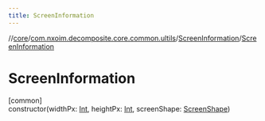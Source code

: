 ```yaml
---
title: ScreenInformation
---
```

//[core](../../../index.html)/[com.nxoim.decomposite.core.common.ultils](../index.html)/[ScreenInformation](index.html)/[ScreenInformation](-screen-information.html)



# ScreenInformation



[common]\
constructor(widthPx: [Int](https://kotlinlang.org/api/latest/jvm/stdlib/kotlin/-int/index.html), heightPx: [Int](https://kotlinlang.org/api/latest/jvm/stdlib/kotlin/-int/index.html), screenShape: [ScreenShape](../-screen-shape/index.html))




